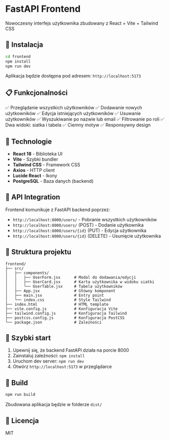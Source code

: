 # FastAPI Frontend

Nowoczesny interfejs użytkownika zbudowany z React + Vite + Tailwind CSS

## 🚀 Instalacja

```bash
cd frontend
npm install
npm run dev
```

Aplikacja będzie dostępna pod adresem: `http://localhost:5173`

## 📋 Funkcjonalności

✅ Przeglądanie wszystkich użytkowników
✅ Dodawanie nowych użytkowników
✅ Edycja istniejących użytkowników
✅ Usuwanie użytkowników
✅ Wyszukiwanie po nazwie lub email
✅ Filtrowanie po roli
✅ Dwa widoki: siatka i tabela
✅ Ciemny motyw
✅ Responsywny design

## 🎨 Technologie

- **React 18** - Biblioteka UI
- **Vite** - Szybki bundler
- **Tailwind CSS** - Framework CSS
- **Axios** - HTTP client
- **Lucide React** - Ikony
- **PostgreSQL** - Baza danych (backend)

## 🔗 API Integration

Frontend komunikuje z FastAPI backend poprzez:
- `http://localhost:8000/users/` - Pobranie wszystkich użytkowników
- `http://localhost:8000/users/` (POST) - Dodanie użytkownika
- `http://localhost:8000/users/{id}` (PUT) - Edycja użytkownika
- `http://localhost:8000/users/{id}` (DELETE) - Usunięcie użytkownika

## 📁 Struktura projektu

```
frontend/
├── src/
│   ├── components/
│   │   ├── UserForm.jsx      # Modal do dodawania/edycji
│   │   ├── UserCard.jsx      # Karta użytkownika w widoku siatki
│   │   └── UserTable.jsx     # Tabela użytkowników
│   ├── App.jsx               # Główny komponent
│   ├── main.jsx              # Entry point
│   └── index.css             # Style Tailwind
├── index.html                # HTML template
├── vite.config.js            # Konfiguracja Vite
├── tailwind.config.js        # Konfiguracja Tailwind
├── postcss.config.js         # Konfiguracja PostCSS
└── package.json              # Zależności
```

## 🎯 Szybki start

1. Upewnij się, że backend FastAPI działa na porcie 8000
2. Zainstaluj zależności: `npm install`
3. Uruchom dev server: `npm run dev`
4. Otwórz `http://localhost:5173` w przeglądarce

## 🔨 Build

```bash
npm run build
```

Zbudowana aplikacja będzie w folderze `dist/`

## 📝 Licencja

MIT
